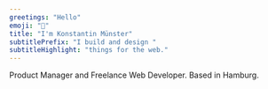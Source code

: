 ```yaml
---
greetings: "Hello"
emoji: "👋"
title: "I'm Konstantin Münster"
subtitlePrefix: "I build and design "
subtitleHighlight: "things for the web."
---
```


Product Manager and Freelance Web Developer. Based in Hamburg.
